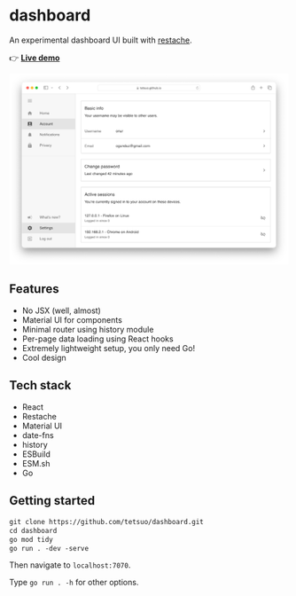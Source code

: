 # dashboard

An experimental dashboard UI built with [restache](https://github.com/tetsuo/restache).

👉 [**Live demo**](https://tetsuo.github.io/dashboard)

![dashboard Screenshot](./Screenshot.png)

## Features

- No JSX (well, almost)
- Material UI for components
- Minimal router using history module
- Per-page data loading using React hooks
- Extremely lightweight setup, you only need Go!
- Cool design

## Tech stack

- React
- Restache
- Material UI
- date-fns
- history
- ESBuild
- ESM.sh
- Go

## Getting started

```
git clone https://github.com/tetsuo/dashboard.git
cd dashboard
go mod tidy
go run . -dev -serve
```

Then navigate to `localhost:7070`.

Type `go run . -h` for other options.
